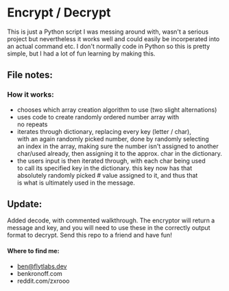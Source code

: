 # Encrypt / Decrypt

This is just a Python script I was messing around with, wasn't a serious project but nevertheless it works well and could easily be incorperated into an actual command etc. 
I don't normally code in Python so this is pretty simple, but I had a lot of fun learning by making this. 

## File notes:

### How it works:
 - chooses which array creation algorithm to use (two slight alternations)  
 - uses code to create randomly ordered number array with  
   no repeats  
 - iterates through dictionary, replacing every key (letter / char),  
   with an again randomly picked number, done by randomly selecting  
   an index in the array, making sure the number isn't assigned to another  
   char/used already, then assigning it to the approx. char in the dictionary.  
 - the users input is then iterated through, with each char being used  
   to call its specified key in the dictionary. this key now has that  
   absolutely randomly picked # value assigned to it, and thus that  
   is what is ultimately used in the message.  


## Update: 
Added decode, with commented walkthrough. The encryptor will return a message and key, and you will need to use these in the correctly output format to decrypt. Send this repo to a friend and have fun!

#### Where to find me:
- ben@flytlabs.dev
- benkronoff.com
- reddit.com/zxrooo
